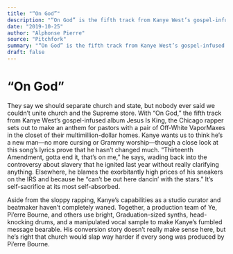 ```yaml
---
title: "“On God”"
description: "“On God” is the fifth track from Kanye West’s gospel-infused album Jesus Is King. The Chicago rapper sets out to make an anthem for pastors with a pair of Off-White VaporMaxes in the closet of their m..."
date: "2019-10-25"
author: "Alphonse Pierre"
source: "Pitchfork"
summary: "“On God” is the fifth track from Kanye West’s gospel-infused album Jesus Is King. The Chicago rapper sets out to make an anthem for pastors with a pair of Off-White VaporMaxes in the closet of their multimillion-dollar homes. “Thirteenth Amendment, gotta end it, that’s on me,” he says, wading back into the controversy about slavery that he ignited last year without really clarifying anything. Else"
draft: false
---
```


# “On God”

They say we should separate church and state, but nobody ever said we couldn’t unite church and the Supreme store. With “On God,” the fifth track from Kanye West’s gospel-infused album Jesus Is King, the Chicago rapper sets out to make an anthem for pastors with a pair of Off-White VaporMaxes in the closet of their multimillion-dollar homes. Kanye wants us to think he’s a new man—no more cursing or Grammy worship—though a close look at this song’s lyrics prove that he hasn’t changed much. “Thirteenth Amendment, gotta end it, that’s on me,” he says, wading back into the controversy about slavery that he ignited last year without really clarifying anything. Elsewhere, he blames the exorbitantly high prices of his sneakers on the IRS and because he “can’t be out here dancin’ with the stars.” It’s self-sacrifice at its most self-absorbed.

Aside from the sloppy rapping, Kanye’s capabilities as a studio curator and beatmaker haven’t completely waned. Together, a production team of Ye, Pi’erre Bourne, and others use bright, Graduation-sized synths, head-knocking drums, and a manipulated vocal sample to make Kanye’s fumbled message bearable. His conversion story doesn’t really make sense here, but he’s right that church would slap way harder if every song was produced by Pi’erre Bourne.
